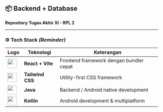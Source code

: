 ## 📦 Backend + Database
**Repository Tugas Akhir XI - RPL 2**

---

### ⚙️ Tech Stack *(Reminder)*

| Logo | Teknologi | Keterangan |
|------|-----------|------------|
| <img src="https://vitejs.dev/logo.svg" width="30"/> | **React + Vite** | Frontend framework dengan bundler cepat |
| <img src="https://raw.githubusercontent.com/tailwindlabs/tailwindcss/master/.github/logo-dark.svg" width="30"/> | **Tailwind CSS** | Utility-first CSS framework |
| <img src="https://upload.wikimedia.org/wikipedia/en/3/30/Java_programming_language_logo.svg" width="30"/> | **Java** | Backend / Android native development |
| <img src="https://upload.wikimedia.org/wikipedia/commons/7/74/Kotlin_Icon.png" width="30"/> | **Kotlin** | Android development & multiplatform |
